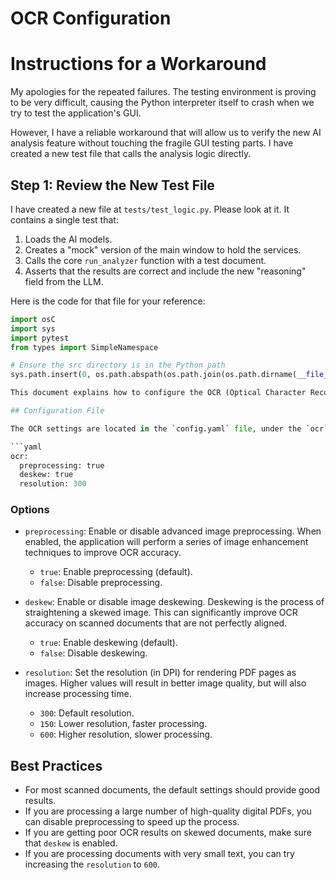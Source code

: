 # OCR Configuration
# Instructions for a Workaround

My apologies for the repeated failures. The testing environment is proving to be very difficult, causing the Python interpreter itself to crash when we try to test the application's GUI.

However, I have a reliable workaround that will allow us to verify the new AI analysis feature without touching the fragile GUI testing parts. I have created a new test file that calls the analysis logic directly.

## Step 1: Review the New Test File

I have created a new file at `tests/test_logic.py`. Please look at it. It contains a single test that:
1.  Loads the AI models.
2.  Creates a "mock" version of the main window to hold the services.
3.  Calls the core `run_analyzer` function with a test document.
4.  Asserts that the results are correct and include the new "reasoning" field from the LLM.

Here is the code for that file for your reference:

```python
import osC 
import sys
import pytest
from types import SimpleNamespace

# Ensure the src directory is in the Python path
sys.path.insert(0, os.path.abspath(os.path.join(os.path.dirname(__file__), '..')))

This document explains how to configure the OCR (Optical Character Recognition) settings for the application. These settings allow you to fine-tune the performance of the OCR engine, especially for scanned documents.

## Configuration File

The OCR settings are located in the `config.yaml` file, under the `ocr` section.

```yaml
ocr:
  preprocessing: true
  deskew: true
  resolution: 300
```

### Options

- `preprocessing`: Enable or disable advanced image preprocessing. When enabled, the application will perform a series of image enhancement techniques to improve OCR accuracy.
  - `true`: Enable preprocessing (default).
  - `false`: Disable preprocessing.

- `deskew`: Enable or disable image deskewing. Deskewing is the process of straightening a skewed image. This can significantly improve OCR accuracy on scanned documents that are not perfectly aligned.
  - `true`: Enable deskewing (default).
  - `false`: Disable deskewing.

- `resolution`: Set the resolution (in DPI) for rendering PDF pages as images. Higher values will result in better image quality, but will also increase processing time.
  - `300`: Default resolution.
  - `150`: Lower resolution, faster processing.
  - `600`: Higher resolution, slower processing.

## Best Practices

- For most scanned documents, the default settings should provide good results.
- If you are processing a large number of high-quality digital PDFs, you can disable preprocessing to speed up the process.
- If you are getting poor OCR results on skewed documents, make sure that `deskew` is enabled.
- If you are processing documents with very small text, you can try increasing the `resolution` to `600`.
